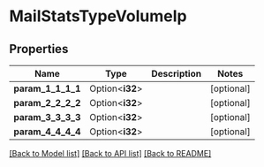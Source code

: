 # MailStatsTypeVolumeIp

## Properties

Name | Type | Description | Notes
------------ | ------------- | ------------- | -------------
**param_1_1_1_1** | Option<**i32**> |  | [optional]
**param_2_2_2_2** | Option<**i32**> |  | [optional]
**param_3_3_3_3** | Option<**i32**> |  | [optional]
**param_4_4_4_4** | Option<**i32**> |  | [optional]

[[Back to Model list]](../README.md#documentation-for-models) [[Back to API list]](../README.md#documentation-for-api-endpoints) [[Back to README]](../README.md)


